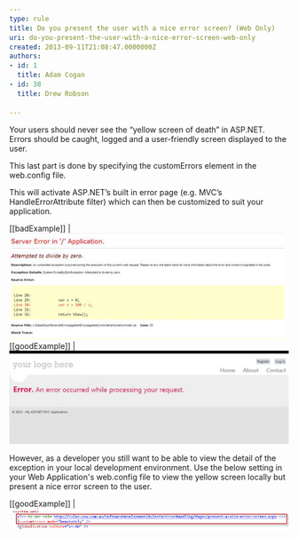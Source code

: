```yaml
---
type: rule
title: Do you present the user with a nice error screen? (Web Only)
uri: do-you-present-the-user-with-a-nice-error-screen-web-only
created: 2013-09-11T21:08:47.0000000Z
authors:
- id: 1
  title: Adam Cogan
- id: 38
  title: Drew Robson

---
```


Your users should never see the “yellow screen of death” in ASP.NET. Errors should be caught, logged and a user-friendly screen displayed to the user.
 
This last part is done by specifying the customErrors element in the web.config file.

This will activate ASP.NET’s built in error page (e.g. MVC’s HandleErrorAttribute filter) which can then be customized to suit your application.




> 
[[badExample]]
| ![Yellow Screen of Death](error-screen-bad.jpg)
[[goodExample]]
| ![Default ASP.NET MVC custom error page](error-screen-good.jpg)


However, as a developer you still want to be able to view the detail of the exception in your local development environment. Use the below setting in your Web Application's web.config file to view the yellow screen locally but present a nice error screen to the user.




[[goodExample]]
| ![Don't hide the yellow screen of death in the local environment](14-08-2014-2-47-50-PM-compressor.png)
